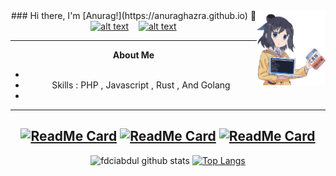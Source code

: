 <img src="https://github.com/gilang-as/gilang-as/blob/master/assets/gilang.png?raw=true" width="110" height="120" align="right">

<center>
### Hi there, I'm [Anurag!](https://anuraghazra.github.io) 👋
<a href="https://www.facebook.com/gilangads"><img src="https://image.flaticon.com/icons/svg/174/174848.svg" alt="alt text" width="20" height="20"></a>      &nbsp;&nbsp;   <a href="https://www.instagram.com/gil_adis/"><img src="https://image.flaticon.com/icons/svg/174/174855.svg" alt="alt text" width="20" height="20"></a>



___

**About Me**

- 
- Skills : PHP , Javascript , Rust , And Golang
- 
___
[![ReadMe Card](https://github-readme-stats.vercel.app/api/pin/?username=gilang-as&repo=landTick)](https://github.com/gilang-as/landTick)
[![ReadMe Card](https://github-readme-stats.vercel.app/api/pin/?username=gilang-as&repo=gis-firebase)](https://github.com/gilang-as/gis-firebase)
[![ReadMe Card](https://github-readme-stats.vercel.app/api/pin/?username=gilang-as&repo=rsa-php-kriptografi)](https://github.com/gilang-as/rsa-php-kriptografi)
---
![fdciabdul github stats](https://github-readme-stats.vercel.app/api?username=gilang-as&show_icons=true&title_color=000&icon_color=79ff97&text_color=000)
[![Top Langs](https://github-readme-stats.vercel.app/api/top-langs/?username=gilang-as)](https://github.com/gilang-as)
